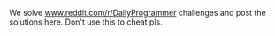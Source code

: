 We solve www.reddit.com/r/DailyProgrammer challenges and post the solutions here. Don't use this to cheat pls.
